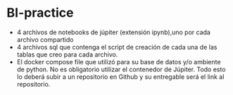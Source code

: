 # BI-practice
- 4 archivos de notebooks de júpiter (extensión ipynb),uno por cada archivo compartido
- 4 archivos sql que contenga el script de creación de cada una de las tablas que creo para cada archivo.
- El docker compose file que utilizó para su base de datos y/o ambiente de python. No es obligatorio utilizar el contenedor de Júpiter.
Todo esto lo deberá subir a un repositorio en Github y su entregable será el link al repositorio.
